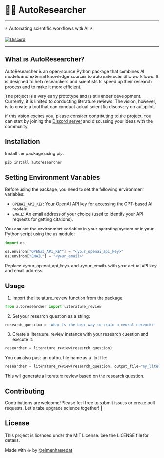 # 🤖🧪 AutoResearcher

---

⚡ Automating scientific workflows with AI ⚡

[![Discord](https://img.shields.io/discord/1094636825647267910?label=AutoResearcher&logo=discord&style=flat-square)](https://discord.gg/PnQDR5h9)

---

## What is AutoResearcher?

AutoResearcher is an open-source Python package that combines AI models and external knowledge sources to automate scientific workflows. It is designed to help researchers and scientists to speed up their research process and to make it more efficient.

The project is a very early prototype and is still under development. Currently, it is limited to conducting literature reviews. The vision, however, is to create a tool that can conduct actual scientific discovery on autopilot.

If this vision excites you, please consider contributing to the project. You can start by joining the [Discord server](https://discord.gg/PnQDR5h9) and discussing your ideas with the community.

## Installation

Install the package using pip:

```bash
pip install autoresearcher
```

## Setting Environment Variables

Before using the package, you need to set the following environment variables:

- `OPENAI_API_KEY`: Your OpenAI API key for accessing the GPT-based AI models.
- `EMAIL`: An email address of your choice (used to identify your API requests for getting citations).

You can set the environment variables in your operating system or in your Python script using the `os` module:

```python
import os

os.environ["OPENAI_API_KEY"] = "<your_openai_api_key>"
os.environ["EMAIL"] = "<your_email>"
```

Replace <your_openai_api_key> and <your_email> with your actual API key and email address.

## Usage

1. Import the literature_review function from the package:

```python
from autoresearcher import literature_review
```

2. Set your research question as a string:

```python
research_question = "What is the best way to train a neural network?"
```

3. Create a literature_review instance with your research question and execute it:

```python
researcher = literature_review(research_question)
```

You can also pass an output file name as a .txt file:

```python
researcher = literature_review(research_question, output_file="my_literature_review.txt")
```

This will generate a literature review based on the research question.

## Contributing

Contributions are welcome! Please feel free to submit issues or create pull requests. Let's take upgrade science together! 🚀

## License

This project is licensed under the MIT License. See the LICENSE file for details.

Made with ☕ by [@eimenhamedat](https://twitter.com/eimenhmdt)
